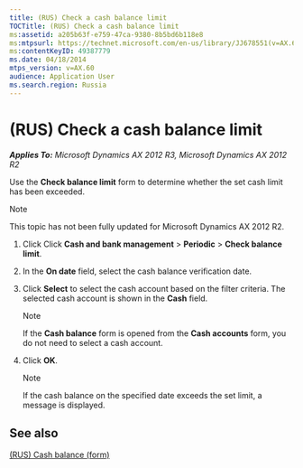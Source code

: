 ```yaml
---
title: (RUS) Check a cash balance limit
TOCTitle: (RUS) Check a cash balance limit
ms:assetid: a205b63f-e759-47ca-9380-8b5bd6b118e8
ms:mtpsurl: https://technet.microsoft.com/en-us/library/JJ678551(v=AX.60)
ms:contentKeyID: 49387779
ms.date: 04/18/2014
mtps_version: v=AX.60
audience: Application User
ms.search.region: Russia
---
```


# (RUS) Check a cash balance limit 


_**Applies To:** Microsoft Dynamics AX 2012 R3, Microsoft Dynamics AX 2012 R2_

Use the **Check balance limit** form to determine whether the set cash limit has been exceeded.


> [!NOTE]
> <P>This topic has not been fully updated for Microsoft Dynamics AX 2012 R2.</P>



1.  Click Click **Cash and bank management** \> **Periodic** \> **Check balance limit**.

2.  In the **On date** field, select the cash balance verification date.

3.  Click **Select** to select the cash account based on the filter criteria. The selected cash account is shown in the **Cash** field.
    

    > [!NOTE]
    > <P>If the <STRONG>Cash balance</STRONG> form is opened from the <STRONG>Cash accounts</STRONG> form, you do not need to select a cash account.</P>



4.  Click **OK**.
    

    > [!NOTE]
    > <P>If the cash balance on the specified date exceeds the set limit, a message is displayed.</P>



## See also

[(RUS) Cash balance (form)](https://technet.microsoft.com/en-us/library/jj678613\(v=ax.60\))

  


